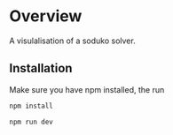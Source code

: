 # Overview

A visulalisation of a soduko solver.

## Installation
Make sure you have npm installed, the run
```bash
npm install
```
```bash
npm run dev
```
